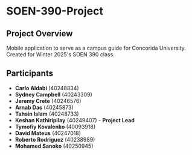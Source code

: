 # SOEN-390-Project

## Project Overview
Mobile application to serve as a campus guide for Concorida University. Created for Winter 2025's SOEN 390 class.

## Participants
- **Carlo Aldabi** (40248834)
- **Sydney Campbell** (40243309)
- **Jeremy Crete** (40246576)
- **Arnab Das** (40245873)
- **Tahsin Islam** (40248733)
- **Keshan Kathiripilay** (40249407) - **Project Lead**
- **Tymofiy Kovalenko** (40093918)
- **David Mateus** (40247018)
- **Roberto Rodriguez** (40238989)
- **Mohamed Sanoko** (40250945)

